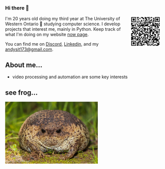 ### Hi there 👋
<img src="/qr_code.PNG" alt="QR Code" width="100" height="100" align="right" />

I'm 20 years old doing my third year at The University of Western Ontario 🚀 studying computer science. I develop projects that interest me, mainly in Python. Keep track of what I'm doing on my website [now page](http://www.andysit.com/_now_index/).

You can find me on [Discord](https://discordapp.com/users/221336351478513664), [Linkedin](https://www.linkedin.com/in/andy-sit/), and my andysit173@gmail.com.

About me...
---
- video processing and automation are some key interests

see frog...
---
<img src="/frog.jpeg" alt="frog" width="300" height="200" />

